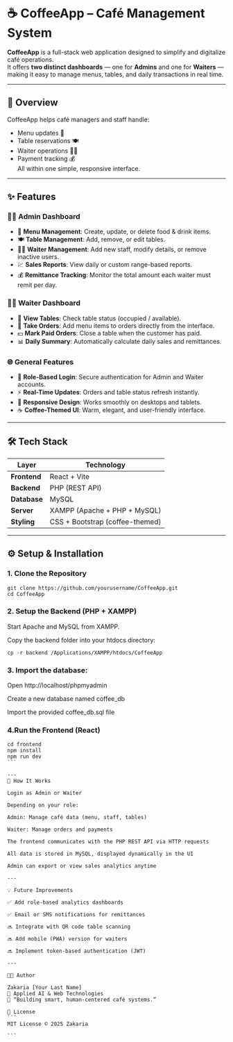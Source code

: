 # ☕ CoffeeApp – Café Management System

**CoffeeApp** is a full-stack web application designed to simplify and digitalize café operations.  
It offers **two distinct dashboards** — one for **Admins** and one for **Waiters** — making it easy to manage menus, tables, and daily transactions in real time.

---

## 📖 Overview

CoffeeApp helps café managers and staff handle:
- Menu updates 🧾  
- Table reservations 🍽️  
- Waiter operations 👨‍🍳  
- Payment tracking 💰  
All within one simple, responsive interface.

---

## ✨ Features

### 👨‍💼 Admin Dashboard
- 🧾 **Menu Management**: Create, update, or delete food & drink items.  
- 🍽️ **Table Management**: Add, remove, or edit tables.  
- 👨‍🍳 **Waiter Management**: Add new staff, modify details, or remove inactive users.  
- 💹 **Sales Reports**: View daily or custom range-based reports.  
- 💰 **Remittance Tracking**: Monitor the total amount each waiter must remit per day.

### 👨‍🍳 Waiter Dashboard
- 👀 **View Tables**: Check table status (occupied / available).  
- 📝 **Take Orders**: Add menu items to orders directly from the interface.  
- 💵 **Mark Paid Orders**: Close a table when the customer has paid.  
- 📊 **Daily Summary**: Automatically calculate daily sales and remittances.

### 🌐 General Features
- 🔐 **Role-Based Login**: Secure authentication for Admin and Waiter accounts.  
- ⚡ **Real-Time Updates**: Orders and table status refresh instantly.  
- 📱 **Responsive Design**: Works smoothly on desktops and tablets.  
- ☕ **Coffee-Themed UI**: Warm, elegant, and user-friendly interface.

---

## 🛠️ Tech Stack

| Layer | Technology |
|--------|-------------|
| **Frontend** | React + Vite |
| **Backend** | PHP (REST API) |
| **Database** | MySQL |
| **Server** | XAMPP (Apache + PHP + MySQL) |
| **Styling** | CSS + Bootstrap (coffee-themed) |

---

## ⚙️ Setup & Installation

### 1. Clone the Repository
```
git clone https://github.com/yourusername/CoffeeApp.git
cd CoffeeApp
```
### 2. Setup the Backend (PHP + XAMPP)

Start Apache and MySQL from XAMPP.

Copy the backend folder into your htdocs directory:

```
cp -r backend /Applications/XAMPP/htdocs/CoffeeApp
```
### 3. Import the database:

Open http://localhost/phpmyadmin

Create a new database named coffee_db

Import the provided coffee_db.sql file

### 4.Run the Frontend (React)
````
cd frontend
npm install
npm run dev
```

---
🧠 How It Works

Login as Admin or Waiter

Depending on your role:

Admin: Manage café data (menu, staff, tables)

Waiter: Manage orders and payments

The frontend communicates with the PHP REST API via HTTP requests

All data is stored in MySQL, displayed dynamically in the UI

Admin can export or view sales analytics anytime

---

💡 Future Improvements

✅ Add role-based analytics dashboards

✅ Email or SMS notifications for remittances

🔜 Integrate with QR code table scanning

🔜 Add mobile (PWA) version for waiters

🔜 Implement token-based authentication (JWT)

---

🧑‍💻 Author

Zakaria [Your Last Name]
📍 Applied AI & Web Technologies
💬 “Building smart, human-centered café systems.”

📄 License
```
MIT License © 2025 Zakaria

```